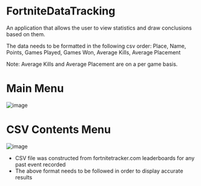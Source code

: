 # FortniteDataTracking
An application that allows the user to view statistics and draw conclusions based on them.

The data needs to be formatted in the following csv order:
Place, Name, Points, Games Played, Games Won, Average Kills, Average Placement

Note: Average Kills and Average Placement are on a per game basis.

# Main Menu
![image](https://user-images.githubusercontent.com/63007329/147890955-65fc873d-0f40-4ac9-895a-dad292310e34.png)

# CSV Contents Menu
![image](https://user-images.githubusercontent.com/63007329/147890991-40eaace4-2939-401e-aa52-2cd0893c485b.png)

- CSV file was constructed from fortnitetracker.com leaderboards for any past event recorded
- The above format needs to be followed in order to display accurate results
